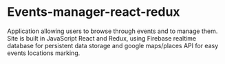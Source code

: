 # Events-manager-react-redux
Application allowing users to browse through events and to manage them. Site is built in JavaScript React and Redux, using Firebase realtime database for persistent data storage and google maps/places API for easy events locations marking.
